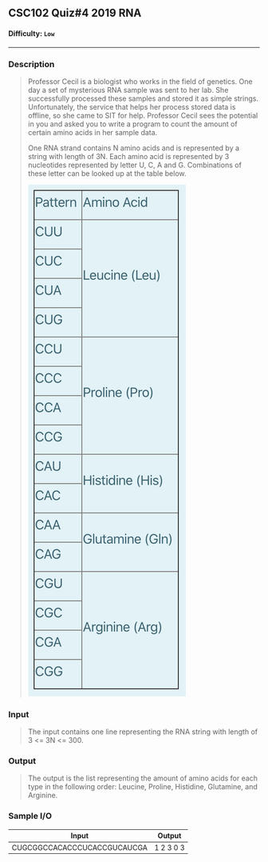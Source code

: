 
## CSC102 Quiz#4 2019 RNA   

#### Difficulty: `Low`

- - -

### Description

> Professor Cecil is a biologist who works in the field of genetics. One day a set of mysterious RNA sample was sent to her lab. She successfully processed these samples and stored it as simple strings. Unfortunately, the service that helps her process stored data is offline, so she came to SIT for help. Professor Cecil sees the potential in you and asked you to write a program to count the amount of certain amino acids in her sample data.
> 
>One RNA strand contains N amino acids and is represented by a string with length of 3N. Each amino acid is represented by 3 nucleotides represented by letter U, C, A and G. Combinations of these letter can be looked up at the table below.
> 
>![enter image description here](https://github.com/thetkpark/boyplus-evil-problems/raw/master/69-RNA/RNA.png)

### Input

>The input contains one line representing the RNA string with length of 3 <= 3N <= 300.

### Output

> The output is the list representing the amount of amino acids for each type in the following order:
Leucine, Proline, Histidine, Glutamine, and Arginine.

### Sample I/O

| Input             | Output |
| ----------------- | ------ |
| CUGCGGCCACACCCUCACCGUCAUCGA| 1 2 3 0 3     |
